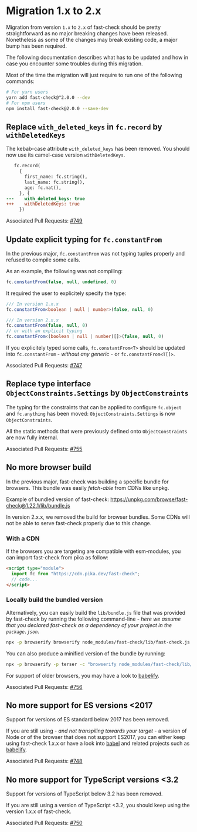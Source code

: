 # Migration 1.x to 2.x

Migration from version `1.x` to `2.x` of fast-check should be pretty straightforward as no major breaking changes have been released.
Nonetheless as some of the changes may break existing code, a major bump has been required.

The following documentation describes what has to be updated and how in case you encounter some troubles during this migration.

Most of the time the migration will just require to run one of the following commands:

```bash
# For yarn users
yarn add fast-check@^2.0.0 --dev
# For npm users
npm install fast-check@2.0.0 --save-dev
```

## Replace `with_deleted_keys` in `fc.record` by `withDeletedKeys`

The kebab-case attribute `with_deleted_keys` has been removed. You should now use its camel-case version `withDeletedKeys`.

```diff
   fc.record(
     {
       first_name: fc.string(),
       last_name: fc.string(),
       age: fc.nat(),
     }, {
---    with_deleted_keys: true
+++    withDeletedKeys: true
     })
```

Associated Pull Requests: [#749](https://github.com/dubzzz/fast-check/pull/749)

## Update explicit typing for `fc.constantFrom`

In the previous major, `fc.constantFrom` was not typing tuples properly and refused to compile some calls.

As an example, the following was not compiling:

```ts
fc.constantFrom(false, null, undefined, 0)
```

It required the user to explicitely specify the type:

```ts
/// In version 1.x.x
fc.constantFrom<boolean | null | number>(false, null, 0)

/// In version 2.x.x
fc.constantFrom(false, null, 0)
// or with an explicit typing
fc.constantFrom<(boolean | null | number)[]>(false, null, 0)
```

If you explicitely typed some calls, `fc.constantFrom<T>` should be updated into `fc.constantFrom` - *without any generic* - or `fc.constantFrom<T[]>`.

Associated Pull Requests: [#747](https://github.com/dubzzz/fast-check/pull/747)

## Replace type interface `ObjectConstraints.Settings` by `ObjectConstraints`

The typing for the constraints that can be applied to configure `fc.object` and `fc.anything` has been moved: `ObjectConstraints.Settings` is now `ObjectConstraints`.

All the static methods that were previously defined onto `ObjectConstraints` are now fully internal.

Associated Pull Requests: [#755](https://github.com/dubzzz/fast-check/pull/755)

## No more browser build

In the previous major, fast-check was building a specific bundle for browsers. This bundle was easily *fetch-able* from CDNs like unpkg.

Example of bundled version of fast-check: https://unpkg.com/browse/fast-check@1.22.1/lib/bundle.js

In version 2.x.x, we removed the build for browser bundles. Some CDNs will not be able to serve fast-check properly due to this change.

### With a CDN

If the browsers you are targeting are compatible with esm-modules, you can import fast-check from pika as follow:

```html
<script type="module">
  import fc from "https://cdn.pika.dev/fast-check";
  // code...
</script>
```

### Locally build the bundled version

Alternatively, you can easily build the `lib/bundle.js` file that was provided by fast-check by running the following command-line - *here we assume that you declared fast-check as a dependency of your project in the `package.json`*.

```bash
npx -p browserify browserify node_modules/fast-check/lib/fast-check.js --s fastcheck > node_modules/fast-check/lib/bundle.js
```

You can also produce a minified version of the bundle by running:

```bash
npx -p browserify -p terser -c "browserify node_modules/fast-check/lib/fast-check.js --s fastcheck | terser -c -m > node_modules/fast-check/lib/bundle.js"
```

For support of older browsers, you may have a look to [babelify](https://github.com/babel/babelify).

Associated Pull Requests: [#756](https://github.com/dubzzz/fast-check/pull/756)

## No more support for ES versions <2017

Support for versions of ES standard below 2017 has been removed.

If you are still using - *and not transpiling towards your target* - a version of Node or of the browser that does not support ES2017, you can either keep using fast-check 1.x.x or have a look into [babel](https://github.com/babel/babel) and related projects such as [babelify](https://github.com/babel/babelify).

Associated Pull Requests: [#748](https://github.com/dubzzz/fast-check/pull/748)

## No more support for TypeScript versions <3.2

Support for versions of TypeScript below 3.2 has been removed.

If you are still using a version of TypeScript <3.2, you should keep using the version 1.x.x of fast-check.

Associated Pull Requests: [#750](https://github.com/dubzzz/fast-check/pull/750)
